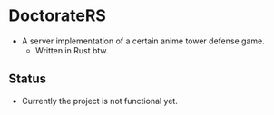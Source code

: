 # DoctorateRS

- A server implementation of a certain anime tower defense game.
    - Written in Rust btw.

## Status

- Currently the project is not functional yet.
